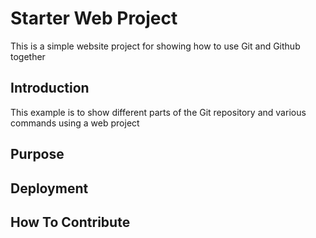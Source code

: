 # Starter Web Project

This is a simple website project for
showing how to use Git and Github together

## Introduction

This example is to show different parts
of the Git repository and various commands
using a web project

## Purpose

## Deployment

## How To Contribute